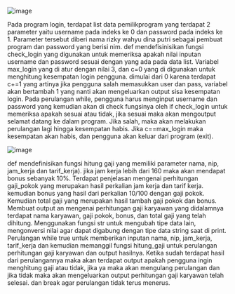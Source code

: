 ![image](https://github.com/user-attachments/assets/1079f86f-1cc2-4e0d-9520-387d7e9491ce)

Pada program login, terdapat list data pemilikprogram yang terdapat 2 parameter yaitu username pada indeks ke 0 dan password pada indeks ke 1. Parameter tersebut diberi nama rizky wahyu dina putri sebagai pembuat program dan password yang berisi nim. 
def mendefisinisikan fungsi check_login yang digunakan untuk memeriksa apakah nilai inputan username dan password sesuai dengan yang ada pada data list.
Variabel max_login yang di atur dengan nilai 3, dan c=0 yang di digunakan untuk menghitung kesempatan login pengguna. dimulai dari 0 karena terdapat c+=1 yang artinya jika pengguna salah memasukkan user dan pass, variabel akan bertambah 1 yang nanti akan mengeluarkan output sisa kesempatan login. Pada perulangan while, pengguna harus menginput username dan password yang kemudian akan di check fungsinya oleh if check_login untuk memeriksa apakah sesuai atau tidak, jika sesuai maka akan mengoutput selamat datang ke dalam program. Jika salah, maka akan melakukan perulangan lagi hingga kesempatan habis. Jika c==max_login maka kesempatan akan habis, dan pengguna akan keluar dari program (exit).

![image](https://github.com/user-attachments/assets/3e12e1c9-cdd1-42f8-b211-a006b6e074fb)

def mendefinisikan fungsi hitung gaji yang memiliki parameter nama, nip, jam_kerja dan tarif_kerja). jika jam kerja lebih dari 160 maka akan mendapat bonus sebanyak 10%.
Terdapat penjelasan mengenai perhitungan gaji_pokok yang merupakan hasil perkalian jam kerja dan tarif kerja. kemudian bonus yang hasil dari perkalian 10/100 dengan gaji pokok. Kemudian total gaji yang merupakan hasil tambah gaji pokok dan bonus. 
Membuat output an mengenai perhitungan gaji karyawan yang didalamnya terdapat nama karyawan, gaji pokok, bonus, dan total gaji yang telah dihitung. Menggunakan fungsi str untuk mengubah tipe data lain, mengonversi nilai agar dapat digabung dengan tipe data string saat di print.
Perulangan while true untuk memberikan inputan nama, nip, jam_kerja, tarif_kerja dan kemudian memanggil fungsi hitung_gaji untuk perulangan perhitungan gaji karyawan dan output hasilnya. Ketika sudah terdapat hasil dari perulangannya maka akan terdapat output apakah pengguna ingin menghitung gaji atau tidak, jika ya maka akan mengulang perulangan dan jika tidak maka akan mengeluarkan output perhitungan gaji karyawan telah selesai. dan break agar perulangan tidak terus menerus.






